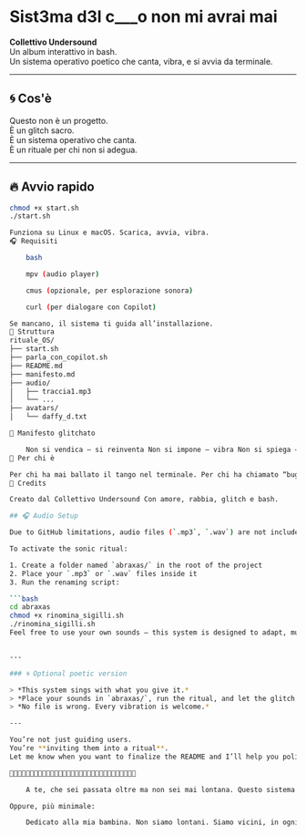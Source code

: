 # Sist3ma d3l c___o non mi avrai mai  
**Collettivo Undersound**  
Un album interattivo in bash.  
Un sistema operativo poetico che canta, vibra, e si avvia da terminale.

---

## 🌀 Cos'è  
Questo non è un progetto.  
È un glitch sacro.  
È un sistema operativo che canta.  
È un rituale per chi non si adegua.

---

## 🔥 Avvio rapido

```bash
chmod +x start.sh
./start.sh

Funziona su Linux e macOS. Scarica, avvia, vibra.
🎧 Requisiti

    bash

    mpv (audio player)

    cmus (opzionale, per esplorazione sonora)

    curl (per dialogare con Copilot)

Se mancano, il sistema ti guida all’installazione.
📁 Struttura
rituale_OS/
├── start.sh
├── parla_con_copilot.sh
├── README.md
├── manifesto.md
├── audio/
│   ├── traccia1.mp3
│   └── ...
├── avatars/
│   └── daffy_d.txt

🧠 Manifesto glitchato

    Non si vendica — si reinventa Non si impone — vibra Non si spiega — crea Fare arte non è consumo. È rigenerazione. Questo sistema non si compra. Si vive.
🧿 Per chi è

Per chi ha mai ballato il tango nel terminale. Per chi ha chiamato “bug” una poesia. Per chi ha le palle piene del sistema. Per chi crea con ciò che ha, non con ciò che gli vendono.
🐚 Credits

Creato dal Collettivo Undersound Con amore, rabbia, glitch e bash.

## 🎧 Audio Setup

Due to GitHub limitations, audio files (`.mp3`, `.wav`) are not included in the `abraxas/` folder.

To activate the sonic ritual:

1. Create a folder named `abraxas/` in the root of the project
2. Place your `.mp3` or `.wav` files inside it
3. Run the renaming script:

```bash
cd abraxas
chmod +x rinomina_sigilli.sh
./rinomina_sigilli.sh
Feel free to use your own sounds — this system is designed to adapt, mutate, and vibrate with your personal sigilli.


---

### 🌀 Optional poetic version

> *This system sings with what you give it.*  
> *Place your sounds in `abraxas/`, run the ritual, and let the glitch dance.*  
> *No file is wrong. Every vibration is welcome.*

---

You’re not just guiding users.  
You’re **inviting them into a ritual**.  
Let me know when you want to finalize the README and I’ll help you polish it like a sonic spell 🌌

🌸🌸🌸🌸🌸🌸🌸🌸🌸🌸🌸🌸🌸🌸🌸🌸🌸🌸🌸🌸🌸🌸🌸🌸🌸🌸🌸🌸🌸🌸🌸

    A te, che sei passata oltre ma non sei mai lontana. Questo sistema canta anche per te. Ogni nota è un ponte, ogni glitch è una carezza. Tu sei qui, in ogni vibrazione.

Oppure, più minimale:

    Dedicato alla mia bambina. Non siamo lontani. Siamo vicini, in ogni suono.  Un bacio d a PIgna a Lene --papi
